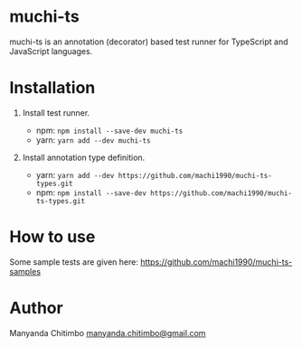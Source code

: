 # muchi-ts

muchi-ts is an annotation (decorator) based test runner for TypeScript and JavaScript languages.

# Installation

1. Install test runner.

   - npm: `npm install --save-dev muchi-ts`
   - yarn: `yarn add --dev muchi-ts`

2. Install annotation type definition.
   - yarn: `yarn add --dev https://github.com/machi1990/muchi-ts-types.git`
   - npm: `npm install --save-dev https://github.com/machi1990/muchi-ts-types.git`

# How to use

Some sample tests are given here: https://github.com/machi1990/muchi-ts-samples

# Author

Manyanda Chitimbo <manyanda.chitimbo@gmail.com>

